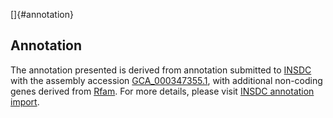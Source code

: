[]{#annotation}

Annotation
----------

The annotation presented is derived from annotation submitted to
[INSDC](http://www.insdc.org) with the assembly accession
[GCA\_000347355.1](http://www.ebi.ac.uk/ena/data/view/GCA_000347355.1),
with additional non-coding genes derived from
[Rfam](http://rfam.xfam.org/). For more details, please visit [INSDC
annotation
import](http://ensemblgenomes.org/info/data/insdc_annotation).
